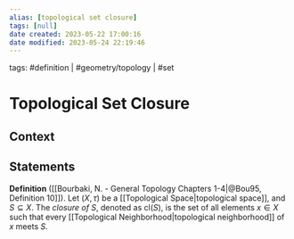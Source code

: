 ```yaml
---
alias: [topological set closure]
tags: [null]
date created: 2023-05-22 17:00:16
date modified: 2023-05-24 22:19:46
---
```


tags: #definition | #geometry/topology | #set

# Topological Set Closure

## Context

## Statements

**Definition** ([[Bourbaki, N. - General Topology Chapters 1-4|@Bou95, Definition 10]]). Let $(X,\tau)$ be a [[Topological Space|topological space]], and $S\subseteq X$. The _closure of_ $S$, denoted as $\mathrm{cl}(S)$, is the set of all elements $x\in X$ such that every [[Topological Neighborhood|topological neighborhood]] of $x$ meets $S$.
